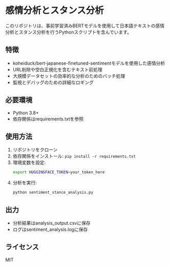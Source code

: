 # 感情分析とスタンス分析

このリポジトリは、事前学習済みBERTモデルを使用して日本語テキストの感情分析とスタンス分析を行うPythonスクリプトを含んでいます。

## 特徴
- koheiduck/bert-japanese-finetuned-sentimentモデルを使用した感情分析
- URL削除や空白正規化を含むテキスト前処理
- 大規模データセットの効率的な分析のためのバッチ処理
- 監視とデバッグのための詳細なロギング

## 必要環境
- Python 3.8+
- 依存関係はrequirements.txtを参照

## 使用方法
1. リポジトリをクローン
2. 依存関係をインストール: `pip install -r requirements.txt`
3. 環境変数を設定:
   ```bash
   export HUGGINGFACE_TOKEN=your_token_here
   ```
4. 分析を実行:
   ```bash
   python sentiment_stance_analysis.py
   ```

## 出力
- 分析結果はanalysis_output.csvに保存
- ログはsentiment_analysis.logに保存

## ライセンス
MIT

